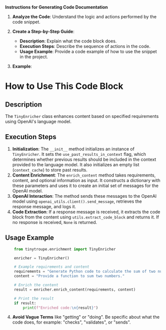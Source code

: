 **Instructions for Generating Code Documentation**

1. **Analyze the Code**: Understand the logic and actions performed by the code snippet.

2. **Create a Step-by-Step Guide**:
    - **Description**: Explain what the code block does.
    - **Execution Steps**: Describe the sequence of actions in the code.
    - **Usage Example**: Provide a code example of how to use the snippet in the project.

3. **Example**:

How to Use This Code Block
=========================================================================================

Description
-------------------------
The `TinyEnricher` class enhances content based on specified requirements using OpenAI's language model. 

Execution Steps
-------------------------
1. **Initialization**: The `__init__` method initializes an instance of `TinyEnricher`. It sets the `use_past_results_in_context` flag, which determines whether previous results should be included in the context provided to the language model. It also initializes an empty list (`context_cache`) to store past results.
2. **Content Enrichment**: The `enrich_content` method takes requirements, content, and optional information as input. It constructs a dictionary with these parameters and uses it to create an initial set of messages for the OpenAI model. 
3. **OpenAI Interaction**: The method sends these messages to the OpenAI model using `openai_utils.client().send_message`,  retrieves the response message, and logs it.
4. **Code Extraction**: If a response message is received, it extracts the code block from the content using `utils.extract_code_block` and returns it. If no response is received, `None` is returned.

Usage Example
-------------------------

```python
    from tinytroupe.enrichment import TinyEnricher

    enricher = TinyEnricher()

    # Example requirements and content
    requirements = "Generate Python code to calculate the sum of two numbers."
    content = "Provide a function to sum two numbers."

    # Enrich the content
    result = enricher.enrich_content(requirements, content)

    # Print the result
    if result:
        print(f"Enriched code:\n{result}")
```

4. **Avoid Vague Terms** like "getting" or "doing". Be specific about what the code does, for example: "checks", "validates", or "sends".